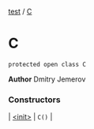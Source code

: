 [test](../../index.md) / [C](./index.md)

# C

`protected open class C`

**Author**
Dmitry Jemerov

### Constructors

| [&lt;init&gt;](-init-.md) | `C()` |

